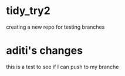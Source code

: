 # tidy_try2
creating a new repo for testing branches

# aditi's changes
this is a test to see if I can push to my branche